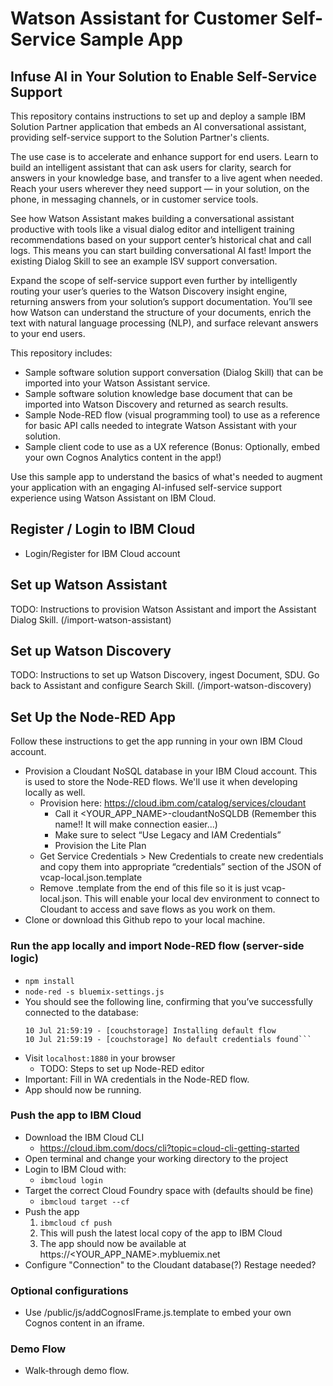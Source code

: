 # Watson Assistant for Customer Self-Service Sample App

## Infuse AI in Your Solution to Enable Self-Service Support
This repository contains instructions to set up and deploy a sample IBM Solution Partner application that embeds an AI conversational assistant, providing self-service support to the Solution Partner's clients.

The use case is to accelerate and enhance support for end users. Learn to build an intelligent assistant that can ask users for clarity, search for answers in your knowledge base, and transfer to a live agent when needed. Reach your users wherever they need support — in your solution, on the phone, in messaging channels, or in customer service tools.

See how Watson Assistant makes building a conversational assistant productive with tools like a visual dialog editor and intelligent training recommendations based on your support center’s historical chat and call logs. This means you can start building conversational AI fast! Import the existing Dialog Skill to see an example ISV support conversation.

Expand the scope of self-service support even further by intelligently routing your user’s queries to the Watson Discovery insight engine, returning answers from your solution’s support documentation. You’ll see how Watson can understand the structure of your documents, enrich the text with natural language processing (NLP), and surface relevant answers to your end users.

This repository includes:
* Sample software solution support conversation (Dialog Skill) that can be imported into your Watson Assistant service.
* Sample software solution knowledge base document that can be imported into Watson Discovery and returned as search results.
* Sample Node-RED flow (visual programming tool) to use as a reference for basic API calls needed to integrate Watson Assistant with your solution.
* Sample client code to use as a UX reference (Bonus: Optionally, embed your own Cognos Analytics content in the app!)

Use this sample app to understand the basics of what's needed to augment your application with an engaging AI-infused self-service support experience using Watson Assistant on IBM Cloud.

## Register / Login to IBM Cloud
* Login/Register for IBM Cloud account

## Set up Watson Assistant
TODO: Instructions to provision Watson Assistant and import the Assistant Dialog Skill. (/import-watson-assistant) 

## Set up Watson Discovery
TODO: Instructions to set up Watson Discovery, ingest Document, SDU. Go back to Assistant and configure Search Skill. (/import-watson-discovery)

## Set Up the Node-RED App
Follow these instructions to get the app running in your own IBM Cloud account.
* Provision a Cloudant NoSQL database in your IBM Cloud account. This is used to store the Node-RED flows. We'll use it when developing locally as well.
    * Provision here: https://cloud.ibm.com/catalog/services/cloudant
        * Call it <YOUR_APP_NAME>-cloudantNoSQLDB (Remember this name!! It will make connection easier...)
        * Make sure to select “Use Legacy and IAM Credentials”
        * Provision the Lite Plan
    * Get Service Credentials > New Credentials to create new credentials and copy them into appropriate “credentials” section of the JSON of vcap-local.json.template
    * Remove .template from the end of this file so it is just vcap-local.json. This will enable your local dev environment to connect to Cloudant to access and save flows as you work on them.
* Clone or download this Github repo to your local machine.

### Run the app locally and import Node-RED flow (server-side logic)
* `npm install`
* `node-red -s bluemix-settings.js`
* You should see the following line, confirming that you’ve successfully connected to the database:
    ```10 Jul 21:59:17 - Using Cloudant service: /^<YOUR_APP_NAME>.cloudantNoSQLDB/ : <YOUR_APP_NAME>
    10 Jul 21:59:19 - [couchstorage] Installing default flow
    10 Jul 21:59:19 - [couchstorage] No default credentials found```
* Visit `localhost:1880` in your browser
    * TODO: Steps to set up Node-RED editor
* Important: Fill in WA credentials in the Node-RED flow.
* App should now be running.
    
### Push the app to IBM Cloud
* Download the IBM Cloud CLI
    * https://cloud.ibm.com/docs/cli?topic=cloud-cli-getting-started
* Open terminal and change your working directory to the project
* Login to IBM Cloud with:
    * `ibmcloud login`
* Target the correct Cloud Foundry space with (defaults should be fine)
    * `ibmcloud target --cf`
* Push the app
    1. `ibmcloud cf push`
    2. This will push the latest local copy of the app to IBM Cloud
    3. The app should now be available at https://<YOUR_APP_NAME>.mybluemix.net
* Configure "Connection" to the Cloudant database(?) Restage needed?
 
### Optional configurations
 * Use /public/js/addCognosIFrame.js.template to embed your own Cognos content in an iframe.

### Demo Flow
* Walk-through demo flow.
